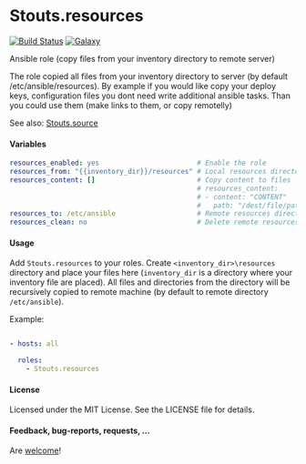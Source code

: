 Stouts.resources
================

[![Build Status](http://img.shields.io/travis/Stouts/Stouts.resources.svg?style=flat-square)](https://travis-ci.org/Stouts/Stouts.resources)
[![Galaxy](http://img.shields.io/badge/galaxy-Stouts.resources-blue.svg?style=flat-square)](https://galaxy.ansible.com/list#/roles/859)

Ansible role (copy files from your inventory directory to remote server)

The role copied all files from your inventory directory to server (by default
/etc/ansible/resources). By example if you would like copy your deploy keys,
configuration files you dont need write additional ansible tasks.  Than you
could use them (make links to them, or copy remotelly)

See also: [Stouts.source](https://github.com/Stouts/Stouts.source)

#### Variables
```yaml
resources_enabled: yes                        # Enable the role
resources_from: "{{inventory_dir}}/resources" # Local resources directory (files will be copied from)
resources_content: []                         # Copy content to files
                                              # resources_content: 
                                              # - content: "CONTENT"
                                              #   path: "/dest/file/path"
resources_to: /etc/ansible                    # Remote resources directory (files will be copied to)
resources_clean: no                           # Delete remote resources directory
```

#### Usage

Add `Stouts.resources` to your roles. Create `<inventory_dir>\resources`
directory and place your files here (`inventory_dir` is a directory where your
inventory file are placed). All files and directories from the directory will
be recursively copied to remote machine (by default to remote directory
`/etc/ansible`).

Example:

```yaml

- hosts: all

  roles:
    - Stouts.resources
```

#### License

Licensed under the MIT License. See the LICENSE file for details.

#### Feedback, bug-reports, requests, ...

Are [welcome](https://github.com/Stouts/Stouts.resources/issues)!
